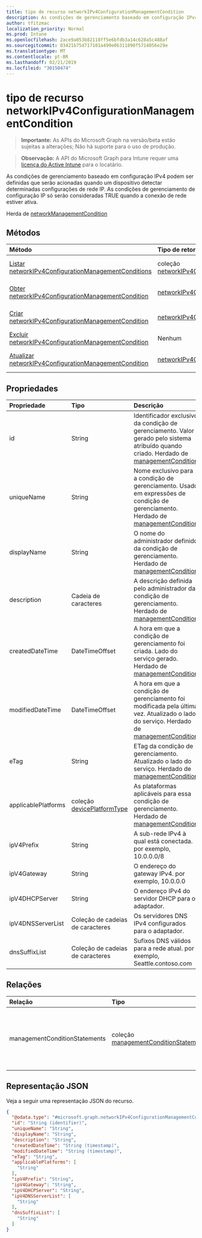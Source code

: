 ```yaml
---
title: tipo de recurso networkIPv4ConfigurationManagementCondition
description: As condições de gerenciamento baseado em configuração IPv4 podem ser definidas que serão acionadas quando um dispositivo detectar determinadas configurações de rede IP. As condições de gerenciamento de configuração IP só serão consideradas TRUE quando a conexão de rede estiver ativa.
author: tfitzmac
localization_priority: Normal
ms.prod: Intune
ms.openlocfilehash: 2ace9a053b82118ff5e6bfdb3a14c628a5c488af
ms.sourcegitcommit: 03421b75d717101a499e0b311890f5714056e29e
ms.translationtype: MT
ms.contentlocale: pt-BR
ms.lasthandoff: 02/21/2019
ms.locfileid: "30150474"
---
```

# <a name="networkipv4configurationmanagementcondition-resource-type"></a>tipo de recurso networkIPv4ConfigurationManagementCondition

> **Importante:** As APIs do Microsoft Graph na versão/beta estão sujeitas a alterações; Não há suporte para o uso de produção.

> **Observação:** A API do Microsoft Graph para Intune requer uma [licença do Active Intune](https://go.microsoft.com/fwlink/?linkid=839381) para o locatário.

As condições de gerenciamento baseado em configuração IPv4 podem ser definidas que serão acionadas quando um dispositivo detectar determinadas configurações de rede IP. As condições de gerenciamento de configuração IP só serão consideradas TRUE quando a conexão de rede estiver ativa.


Herda de [networkManagementCondition](../resources/intune-fencing-networkmanagementcondition.md)

## <a name="methods"></a>Métodos
|Método|Tipo de retorno|Descrição|
|:---|:---|:---|
|[Listar networkIPv4ConfigurationManagementConditions](../api/intune-fencing-networkipv4configurationmanagementcondition-list.md)|coleção [networkIPv4ConfigurationManagementCondition](../resources/intune-fencing-networkipv4configurationmanagementcondition.md)|Listar Propriedades e relações dos objetos [networkIPv4ConfigurationManagementCondition](../resources/intune-fencing-networkipv4configurationmanagementcondition.md) .|
|[Obter networkIPv4ConfigurationManagementCondition](../api/intune-fencing-networkipv4configurationmanagementcondition-get.md)|[networkIPv4ConfigurationManagementCondition](../resources/intune-fencing-networkipv4configurationmanagementcondition.md)|Leia as propriedades e as relações do objeto [networkIPv4ConfigurationManagementCondition](../resources/intune-fencing-networkipv4configurationmanagementcondition.md) .|
|[Criar networkIPv4ConfigurationManagementCondition](../api/intune-fencing-networkipv4configurationmanagementcondition-create.md)|[networkIPv4ConfigurationManagementCondition](../resources/intune-fencing-networkipv4configurationmanagementcondition.md)|Criar um novo objeto [networkIPv4ConfigurationManagementCondition](../resources/intune-fencing-networkipv4configurationmanagementcondition.md) .|
|[Excluir networkIPv4ConfigurationManagementCondition](../api/intune-fencing-networkipv4configurationmanagementcondition-delete.md)|Nenhum|Exclui [networkIPv4ConfigurationManagementCondition](../resources/intune-fencing-networkipv4configurationmanagementcondition.md).|
|[Atualizar networkIPv4ConfigurationManagementCondition](../api/intune-fencing-networkipv4configurationmanagementcondition-update.md)|[networkIPv4ConfigurationManagementCondition](../resources/intune-fencing-networkipv4configurationmanagementcondition.md)|Atualiza as propriedades de um objeto [networkIPv4ConfigurationManagementCondition](../resources/intune-fencing-networkipv4configurationmanagementcondition.md) .|

## <a name="properties"></a>Propriedades
|Propriedade|Tipo|Descrição|
|:---|:---|:---|
|id|String|Identificador exclusivo da condição de gerenciamento. Valor gerado pelo sistema atribuído quando criado. Herdado de [managementCondition](../resources/intune-fencing-managementcondition.md)|
|uniqueName|String|Nome exclusivo para a condição de gerenciamento. Usado em expressões de condição de gerenciamento. Herdado de [managementCondition](../resources/intune-fencing-managementcondition.md)|
|displayName|String|O nome do administrador definido da condição de gerenciamento. Herdado de [managementCondition](../resources/intune-fencing-managementcondition.md)|
|description|Cadeia de caracteres|A descrição definida pelo administrador da condição de gerenciamento. Herdado de [managementCondition](../resources/intune-fencing-managementcondition.md)|
|createdDateTime|DateTimeOffset|A hora em que a condição de gerenciamento foi criada. Lado do serviço gerado. Herdado de [managementCondition](../resources/intune-fencing-managementcondition.md)|
|modifiedDateTime|DateTimeOffset|A hora em que a condição de gerenciamento foi modificada pela última vez. Atualizado o lado do serviço. Herdado de [managementCondition](../resources/intune-fencing-managementcondition.md)|
|eTag|String|ETag da condição de gerenciamento. Atualizado o lado do serviço. Herdado de [managementCondition](../resources/intune-fencing-managementcondition.md)|
|applicablePlatforms|coleção [devicePlatformType](../resources/intune-shared-deviceplatformtype.md)|As plataformas aplicáveis para essa condição de gerenciamento. Herdado de [managementCondition](../resources/intune-fencing-managementcondition.md)|
|ipV4Prefix|String|A sub-rede IPv4 à qual está conectada. por exemplo, 10.0.0.0/8|
|ipV4Gateway|String|O endereço do gateway IPv4. por exemplo, 10.0.0.0|
|ipV4DHCPServer|String|O endereço IPv4 do servidor DHCP para o adaptador.|
|ipV4DNSServerList|Coleção de cadeias de caracteres|Os servidores DNS IPv4 configurados para o adaptador.|
|dnsSuffixList|Coleção de cadeias de caracteres|Sufixos DNS válidos para a rede atual. por exemplo, Seattle.contoso.com|

## <a name="relationships"></a>Relações
|Relação|Tipo|Descrição|
|:---|:---|:---|
|managementConditionStatements|coleção [managementConditionStatement](../resources/intune-fencing-managementconditionstatement.md)|As instruções de condição de gerenciamento associadas à condição de gerenciamento. Herdado de [managementCondition](../resources/intune-fencing-managementcondition.md)|

## <a name="json-representation"></a>Representação JSON
Veja a seguir uma representação JSON do recurso.
<!-- {
  "blockType": "resource",
  "keyProperty": "id",
  "@odata.type": "microsoft.graph.networkIPv4ConfigurationManagementCondition"
}
-->
``` json
{
  "@odata.type": "#microsoft.graph.networkIPv4ConfigurationManagementCondition",
  "id": "String (identifier)",
  "uniqueName": "String",
  "displayName": "String",
  "description": "String",
  "createdDateTime": "String (timestamp)",
  "modifiedDateTime": "String (timestamp)",
  "eTag": "String",
  "applicablePlatforms": [
    "String"
  ],
  "ipV4Prefix": "String",
  "ipV4Gateway": "String",
  "ipV4DHCPServer": "String",
  "ipV4DNSServerList": [
    "String"
  ],
  "dnsSuffixList": [
    "String"
  ]
}
```




